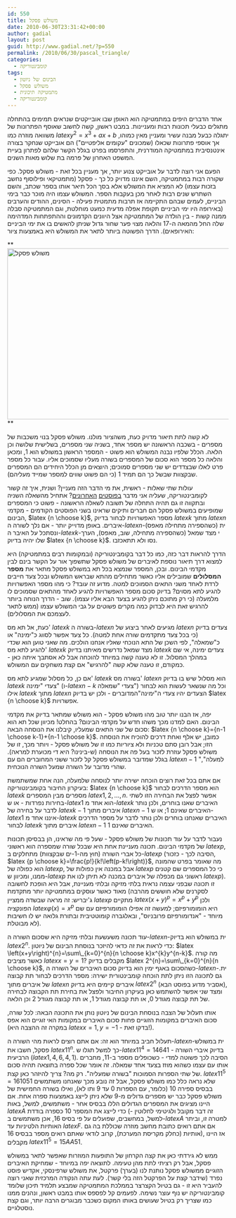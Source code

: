 ```yaml
---
id: 550
title: משולש פסקל
date: 2010-06-30T23:31:42+00:00
author: gadial
layout: post
guid: http://www.gadial.net/?p=550
permalink: /2010/06/30/pascal_triangle/
categories:
  - קומבינטוריקה
tags:
  - הבינום של ניוטון
  - משולש פסקל
  - מתמטיקה תיכונית
  - קומבינטוריקה
---
```

אחד הדברים היפים במתמטיקה הוא האופן שבו אובייקטים שנראים תמימים בהתחלה מתגלים כבעלי תכונות רבות ומעניינות. במבט ראשון, קשה לחשוב שאוסף הפתרונות של משוואה מוזרה כמו $latex y^{2}=x^{3}+ax+b$ יתגלה כבעל מבנה עשיר ומעניין מאין כמוהו, אך אוספי פתרונות שכאלו (שמכונים "עקומים אליפטיים") הם אובייקט שנחקר בצורה אינטנסיבית במתמטיקה המודרנית, והתפרסמו בפרט בגלל הקשר שלהם לפתרון בעיית המשפט האחרון של פרמה בת שלוש מאות השנים.

הפעם אני רוצה לדבר על אובייקט צנוע יותר, אך מעניין בכל זאת - משולש פסקל. כפי שקורה רבות במתמטיקה, השם איננו מדויק כל כך - פסקל (מתמטיקאי ופילוסוף נחשב בזכות עצמו) לא המציא את המשולש אלא בסך הכל תיאר אותו בספר שכתב, והשם השתרש שנים רבות לאחר מכן בעקבות הספר. המשולש עצמו היה מוכר כבר בימי הביניים, לעמים שבהם התקיימה אז תרבות מתמטית פעילה - הסינים, ההודים והערבים (באירופה היו ימי הביניים תקופת אפלה מדעית כמעט מוחלטת, וגם המתמטיקה סבלה ממנה קשות - בין הולדה של המתמטיקה אצל היוונים הקדמונים וההתפתחות המדהימה שלה החל מהמאה ה-17 והלאה מצוי פער שחור גדול שניתן להאשים בו את ימי הביניים האירופאים). הדרך הפשוטה ביותר לתאר את המשולש היא באמצעות ציור:

**<img class="alignnone" title="משולש פסקל" src="http://upload.wikimedia.org/wikipedia/commons/thumb/f/f6/Pascal%27s_triangle_5.svg/540px-Pascal%27s_triangle_5.svg.png" alt="משולש פסקל" width="540" height="389" />  
** 

לא קשה לתת תיאור מדויק כעת, משהציור מולנו. משולש פסקל בנוי משכבות של מספרים - בשכבה הראשונה יש מספר אחד, בשניה שני מספרים, בשלישית שלושה וכן הלאה. הכלל שלפיו נבנה המשולש הוא פשוט - המספר הראשון במשולש הוא 1, ומכאן והלאה כל מספר הוא סכום של המספרים בשורה מעליו שסמוכים אליו. עבור כל מספר פרט לאלו שבצדדים יש שני מספרים סמוכים; היוצאים מן הכלל היחידים הם המספרים שבקצוות שבשל כך הם תמיד 1 (כי הם פשוט שווים למספר שמייד מעליהם).

עולות שתי שאלות - ראשית, את מי הדבר הזה מעניין? ושנית, איך זה קשור לקומבינטוריקה, שעליה אני מדבר [בפוסטים](http://www.gadial.net/?p=534) [האחרונים](http://www.gadial.net/?p=543)? אתחיל מהשאלה השניה ובתקווה זו גם תהיה התחלה של תשובה לשאלה הראשונה - פשוט כי המספרים שמופיעים במשולש פסקל הם חברים ותיקים שראינו בשני הפוסטים הקודמים - מקדמי הבינום, $latex {n \choose k}$, מספר האפשרויות לבחור בדיוק $latex k$ מתוך $latex n$ איברים. באופן מדוייק יותר - אם נלך לשורה ה-$latex n$-ית (כשהספירה מתחילה מאפס) ונסתכל על האיבר ה-$latex k$-י מצד שמאל (כשהספירה מתחילה, שוב, מאפס), הערך שלו יהיה בדיוק $latex {n \choose k}$. נסו ולא תתאכזבו.

הדרך להראות דבר כזה, כמו כל דבר בקומבינטוריקה (ובמקומות רבים במתמטיקה) היא למצוא דרך תיאור נוספת לאיברים של משולש פסקל שתשפוך אור על הקשר בינם לבין מקדמי הבינום. ובכן, המספר שנמצא בכל תא במשולש פסקל מתאר את **מספר המסלולים** שמובילים אליו כאשר מתחילים מהתא שבראש המשולש ובכל צעד חייבים לרדת לאחד משני התאים הסמוכים למטה. מדוע זה עובד? כי מהו מספר האפשרויות להגיע לתא מסוים? בדיוק סכום מספר האפשרויות להגיע לאחד מהתאים שסמוכים לו מלמעלה (כי רק מתוכם ניתן להגיע בצעד הבא אליו עצמו). שוב - הדרך הנוחה ביותר להרגיש זאת היא לבדוק כמה מקרים פשוטים על גבי המשולש עצמו (ממש לתאר לעצמכם את המסלולים).

כעת, אל תא מס' $latex k$ בשורה ה-$latex n$ מגיעים לאחר ביצוע של $latex n$ צעדים בדיוק (כי בכל צעד מתקדמים שורה אחת למטה). כל צעד אפשר לסווג כ"ימינה" או כ"שמאלה", לפי השכן של התא הנוכחי שאליו אנחנו הולכים. מה שאני טוען הוא שכדי להגיע לתא מס' $latex k$ מצד שמאל נדרשים מאיתנו בדיוק $latex k$ צעדים ימינה, אי שם במהלך המסלול. זו לא טענה קשה במיוחד להוכחה אבל לא אסתבך איתה כאן - כמקודם, זו טענה שלא קשה "להרגיש" אם קצת משחקים עם המשולש.

אם כן, כל מסלול שמגיע לתא מס' $latex k$ בשורה מס' $latex n$ הוא מסלול שיש בו בדיוק $latex k$ צעדי "ימינה" (ו-$latex n-k$ צעדי "שמאלה") וכל מה שנשאר לעשות הוא לבחור אילו $latex k$ מתוך $latex n$ הצעדים יהיו צעדי ה"ימינה"המדוברים - ולכן יש בדיוק $latex {n \choose k}$ אפשרויות.

יפה, אז הבנו יותר טוב מהו משולש פסקל - הוא משולש שמתאר בדיוק את מקדמי הבינום. האם למדנו מכך משהו חדש על מקדמי הבינום? בהחלט! מכיוון שכל תא הוא סכום של שני התאים שמעליו, קיבלנו את הנוסחה הבאה: $latex {n \choose k}={n-1 \choose k-1}+{n-1 \choose k}$. כמובן, יש אלף ואחת דרכים להוכיח את הנוסחה הזו; אבל רובן סתם טכניות ולא ציוריות כמו זו של משולש פסקל - ויותר מכך, זו של משולש פסקל עוזרת לזכור בעל פה את הנוסחה (ש-בינינו? היא די מכוערת למראה). בגלל שמדובר במשולש פסקל קל לזכור ששני המחוברים הם עם $latex n-1$ "למעלה", שהרי מדובר על השורה שמעל השורה הנוכחית.

אם אתם בכל זאת רוצים הוכחה ישירה יותר לנוסחה שלמעלה, הנה אחת שמשתמשת בעיקרון החיבור בקומבינטוריקה: $latex {n \choose k}$ הוא מספר הדרכים לבחור $latex k$ מספרים מבין המספרים $latex 1,2,\dots,n$. אפשר לפצל את הבחירה הזו לשתי בחירות נפרדות - או ש-$latex 1$ הוא אחד מ-$latex k$ האיברים שאנו בוחרים, ולכן נותר לדבר על בחירה של $latex k-1$ איברים מתוך $latex n-1$ האיברים שאינם 1; או ש-$latex 1$ איננו אחד מ-$latex k$ האיברים שאנחנו בוחרים ולכן נותר לדבר על מספר הדרכים לבחור $latex k$ איברים מתוך $latex n-1$ האיברים שאינם 1.

נעבור לדבר על עוד תכונות של משולש פסקל - שעל פי מה שראינו, הן בבסיסן תכונות של מקדמי הבינום. תכונה מעניינת אחת היא שבכל שורה שמספרה הוא ראשוני $latex p$, כל אברי השורה (חוץ מה-1-ים שבקצוות) מתחלקים ב-$latex p$ (הסיבה לכך - כזכור, $latex {p \choose k}=\frac{p!}{k!\left(p-k!\right)}$, מה שאומר בפרט שהמונה הוא כפולה של $latex p$, אבל במכנה אין כפולות של $latex p$ כי כל המספרים שם קטנים ממנו, ומכיוון ש-$latex p$ ראשוני גם מכפלה של איברים במכנה לא תיתן לנו את $latex p$). זו תכונה שבפני עצמה נראית בלתי מזיקה ובלתי מעניינת, אבל היא הופכת לחשובה מאוד כאשר עוסקים במתמטיקה יותר מתקדמת (לסקרנים שלא חוששים מהרבה ג'יבריש: זה מראה שבשדה ממציין $latex p$ מתקיים $latex \left(x+y\right)^{p}=x^{p}+y^{p}$ ולכן הפונקציה $latex \varphi\left(x\right)=x^{p}$ היא הומומורפיזם; למעשה זה אפילו הומומורפיזם עם שם מיוחד - "אנדומורפיזם פרובניוס", ובאלגברה קומוטטיבית ובתורת גלואה יש לו חשיבות לא מבוטלת).

עוד תכונה משעשעת ובלתי מזיקה היא שסכום השורה ה-$latex n$-ית במשולש הוא בדיוק $latex 2^{n}$. כדי לראות את זה כדאי להיזכר בנוסחת הבינום של ניוטון: $latex \left(x+y\right)^{n}=\sum\_{k=0}^{n}{n \choose k}x^{k}y^{n-k}$. מה קורה כאשר מציבים $latex x=y=1$? מקבלים בדיוק $latex 2^{n}=\sum\_{k=0}^{n}{n \choose k}$, כשהסכום באגף ימין הוא בדיוק סכום האיברים של השורה ה-$latex n$-ית. גם לתכונה הזו ניתן לתת הוכחה קומבינטורית ישירה: מספר הדרכים לבחור תת קבוצה של איברים מתוך $latex n$ איברים קיימים היא בדיוק $latex 2^{n}$ (אסביר מדוע בפוסט הבא), ומצד שני אפשר להשתמש כאן בעיקרון החיבור ולפצל את בחירת תת הקבוצה לבחירה של תת קבוצה מגודל 0, או תת קבוצה מגודל 1, או תת קבוצה מגודל 2 וכן הלאה.

אותו תעלול של הצבה בנוסחת הבינום של ניוטון נותן את התכונה הבאה: לכל שורה, סכום האיברים במקומות הזוגיים פחות סכום האיברים במקומות האי זוגיים הוא אפס (במקרה זה ההצבה היא $latex x=1,y=-1$ - בדקו זאת!).

תעלול חביב במיוחד הוא זה: אם אתם רוצים לראות מהי השורה ה-$latex n$-ית במשולש פסקל, חשבו את $latex 11^{n}$. כך למשל תגלו ש-$latex 11^{4}=14641$ - בדיוק איברי השורה הרביעית ($latex 1,4,6,4,1$). הסיבה לכך פשוטה למדי - כשכופלים מספר ב-11, מחברים אותו עם עצמו כשהוא מוזז בצעד אחד שמאלה. זה אומר שכל ספרה בתוצאה תהיה סכום של שתי הספרות הסמוכות "בשורה שמעליה". רק מה? צריך להיזהר כאן קצת. $latex 11^{5}=161051$ שלא נראה כלל כמו משולש פסקל, אבל זה נובע מכך שאנחנו משתמשים בבסיס ספירה 10 (כלומר, עם הספרות 0 עד 9 ותו לא), ואילו בשורה החמישית של משולש פסקל כבר יש מספרים גדולים מ-9 שלא ניתן לייצג באמצעות ספרה אחת. אם היינו מציגים את המספרים הגדולים הללו בבסיס אחר - משתמשים, למשל, באות $latex A$ כדי לייצג את המספר 10 כספרה בודדת (זה דבר מקובל ולגיטימי לחלוטין - למשל, במחשבים, שפועלים על פי בסיס 16, אכן משתמשים ב-$latex A$ למטרה זו, וביתר האותיות הלטיניות עד $latex F$. אם אתם רואים כתובת מחשב מוזרה שכוללת בה גם אותיות (כחלק מקריסת המערכת), קרוב לודאי שאתם רואים מספר בבסיס 16), אז היינו מקבלים $latex 11^{5}=15AA51$.

ממש לא גירדתי כאן את קצה הקרחון של התופעות המוזרות שאפשר לתאר במשולש פסקל, אבל רק רציתי לתת מהן טעימה. לתוצאה יפה במיוחד - שמחיקת האיברים הזוגיים ממשולש פסקל נותנת לנו (בערך) פרקטל, את משולש שרפינסקי, אקדיש פוסט נפרד (שידבר קצת על הפרקטל הזה בלי קשר). לעת עתה הנקודה המרכזית שאני רוצה להעביר היא זו - גם בטיול הקצרצר בממלכת המתמטיקה שמבצע תלמיד תיכון שלומד קומבינטוריקה יש נוף עוצר נשימה. לפעמים קל לפספס אותו במבט ראשון, ונהנים ממנו כמו שצריך רק בטיול שעושים באותו המקום כשכבר מבוגרים הרבה יותר, וגם קצת נוסטלגיים.